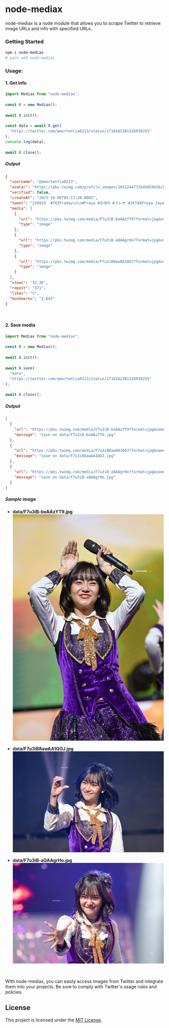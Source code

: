 # node-mediax

node-mediax is a node module that allows you to scrape Twitter to retrieve image URLs and info with specified URLs.

### Getting Started

```sh
npm i node-mediax
# yarn add node-mediax
```

### Usage:

#### 1. Get info

```javascript
import Mediax from "node-mediax";

const X = new Mediax();

await X.init();

const data = await X.get(
  "https://twitter.com/amortentia0213/status/1710162301326938255"
);
console.log(data);

await X.close();
```

##### Output

```json
{
  "username": "@amortentia0213",
  "avatar": "https://pbs.twimg.com/profile_images/1651244772646854658/LssoZYlz.jpg",
  "verified": false,
  "createAt": "2023-10-06T05:17:20.000Z",
  "tweet": "230929  #TGIFreday\n\n#Freya #프레야 #フレヤ #JKT48Freya Jayawardana",
  "media": [
    {
      "url": "https://pbs.twimg.com/media/F7u3iB-boAAzYT9?format=jpg&name=4096x4096",
      "type": "image"
    },
    {
      "url": "https://pbs.twimg.com/media/F7u3iB-aQAAgrHo?format=jpg&name=4096x4096",
      "type": "image"
    },
    {
      "url": "https://pbs.twimg.com/media/F7u3iB8awAA1QOJ?format=jpg&name=4096x4096",
      "type": "image"
    }
  ],
  "views": "32.3K",
  "repost": "371",
  "likes": "5",
  "bookmarks": "2,643"
}
```

<br/>

#### 2. Save media

```javascript
import Mediax from "node-mediax";

const X = new Mediax();

await X.init();

await X.save(
  "data",
  "https://twitter.com/amortentia0213/status/1710162301326938255"
);

await X.close();
```

##### Output

```json
[
  {
    "url": "https://pbs.twimg.com/media/F7u3iB-boAAzYT9?format=jpg&name=4096x4096",
    "message": "save on data/F7u3iB-boAAzYT9.jpg"
  },
  {
    "url": "https://pbs.twimg.com/media/F7u3iB8awAA1QOJ?format=jpg&name=4096x4096",
    "message": "save on data/F7u3iB8awAA1QOJ.jpg"
  },
  {
    "url": "https://pbs.twimg.com/media/F7u3iB-aQAAgrHo?format=jpg&name=4096x4096",
    "message": "save on data/F7u3iB-aQAAgrHo.jpg"
  }
]
```

##### Sample image

- **data/F7u3iB-boAAzYT9.jpg**
  ![](/data/F7u3iB-boAAzYT9.jpg)

- **data/F7u3iB8awAA1QOJ.jpg**
  ![](/data/F7u3iB8awAA1QOJ.jpg)

- **data/F7u3iB-aQAAgrHo.jpg**
  ![](/data/F7u3iB-aQAAgrHo.jpg)

<br/>

With node-mediax, you can easily access images from Twitter and integrate them into your projects. Be sure to comply with Twitter's usage rules and policies.

## License

This project is licensed under the [MIT License](LICENSE).
